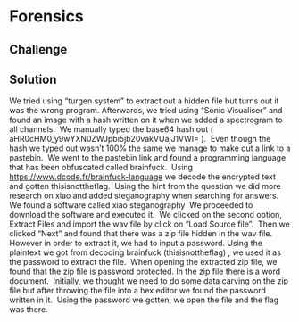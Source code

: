 # Forensics
## Challenge
## Solution
We tried using “turgen system” to extract out a hidden file but turns out it was the wrong program. Afterwards, we tried using “Sonic Visualiser” and found an image with a hash written on it when we added a spectrogram to all channels.
![]()
We manually typed the base64 hash out ( aHR0cHM0_y9wYXN0ZWJpbi5jb20vakVUajJ1VWI= ).
![]()
Even though the hash we typed out wasn’t 100% the same we manage to make out a link to a pastebin.
![]()
We went to the pastebin link and found a programming language that has been obfuscated called brainfuck.
![]()
Using https://www.dcode.fr/brainfuck-language we decode the encrypted text and gotten thisisnottheflag.
![]()
Using the hint from the question we did more research on xiao and added steganography when searching for answers. We found a software called xiao steganography
![]()
We proceeded to download the software and executed it.
![]()
We clicked on the second option, Extract Files and import the wav file by click on “Load Source file”.
![]()
Then we clicked “Next” and found that there was a zip file hidden in the wav file. However in order to extract it, we had to input a password. Using the plaintext we got from decoding brainfuck (thisisnottheflag) , we used it as the password to extract the file.
![]()
When opening the extracted zip file, we found that the zip file is password protected. In the zip file there is a word document. 
![]()
Initially, we thought we need to do some data carving on the zip file but after throwing the file into a hex editor we found the password written in it.
![]()
Using the password we gotten, we open the file and the flag was there.
